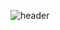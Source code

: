 ![header](https://capsule-render.vercel.app/api?type=waving&color=gradient&height=300&section=header&text=%20JOEUNJI%20README!%20)


